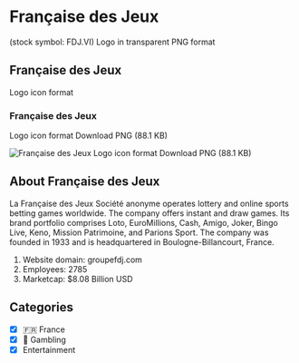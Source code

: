 # Française des Jeux
 (stock symbol: FDJ.VI) Logo in transparent PNG format

## Française des Jeux
 Logo icon format

### Française des Jeux
 Logo icon format Download PNG (88.1 KB)

![Française des Jeux
 Logo icon format Download PNG (88.1 KB)](/img/orig/FDJ.VI-52bd8ff3.png)

## About Française des Jeux


La Française des Jeux Société anonyme operates lottery and online sports betting games worldwide. The company offers instant and draw games. Its brand portfolio comprises Loto, EuroMillions, Cash, Amigo, Joker, Bingo Live, Keno, Mission Patrimoine, and Parions Sport. The company was founded in 1933 and is headquartered in Boulogne-Billancourt, France.

1. Website domain: groupefdj.com
2. Employees: 2785
3. Marketcap: $8.08 Billion USD


## Categories
- [x] 🇫🇷 France
- [x] 🎰 Gambling
- [x] Entertainment
